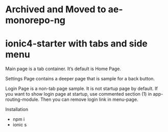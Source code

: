 # Archived and Moved to ae-monorepo-ng

# ionic4-starter with tabs and side menu

Main page is a tab container. It’s default is Home Page.

Settings Page contains a deeper page that is sample for a back button.

Login Page is a non-tab page sample. It is not startup page by default. 
If you want to show login page at startup, use commented section (1) in app-routing-module. 
Then you can remove login link in menu-page.

Installation

* npm i 
* ionic s
